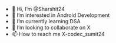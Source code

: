 - 👋 Hi, I’m @Sharshit24
- 👀 I’m interested in Android Development 
- 🌱 I’m currently learning DSA
- 💞️ I’m looking to collaborate on X
- 📫 How to reach me X-codec_sumit24

<!---
Sharshit24/Sharshit24 is a ✨ special ✨ repository because its `README.md` (this file) appears on your GitHub profile.
You can click the Preview link to take a look at your changes.
--->
